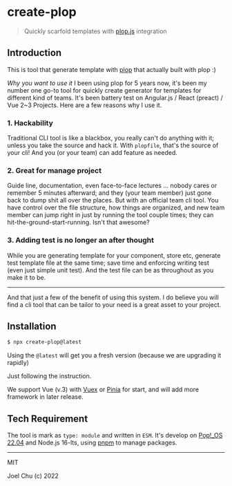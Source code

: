 # create-plop

> Quickly scarfold templates with [plop.js](https://plopjs.com/) integration

## Introduction

This is tool that generate template with [plop](https://plopjs.com) that actually built with plop :)

_Why you want to use it_ I been using plop for 5 years now, it's been my number one go-to tool
for quickly create generator for templates for different kind of teams. It's been battery test on
Angular.js / React (preact) / Vue 2~3 Projects. Here are a few reasons why I use it.

### 1. Hackability

Traditional CLI tool is like a blackbox, you really can't do anything with it; unless you take the source and hack it.
With `plopfile`, that's the source of your cli! And you (or your team) can add feature as needed.

### 2. Great for manage project

Guide line, documentation, even face-to-face lectures ... nobody cares or remember 5 minutes afterward; and they (your team member)
just gone back to dump shit all over the places. But with an official team cli tool. You have control over the file structure,
how things are organized, and new team member can jump right in just by running the tool couple times; they can hit-the-ground-start-running. Isn't that awesome?

### 3. Adding test is no longer an after thought

While you are generating template for your component, store etc, generate test template file at the same time; save time
and enforcing writing test (even just simple unit test). And the test file can be as throughout as you make it to be.

---

And that just a few of the benefit of using this system. I do believe you will find a cli tool that can be tailor to your need is a great asset to your project.

## Installation

```sh
$ npx create-plop@latest
```

Using the `@latest` will get you a fresh version (because we are upgrading it rapidly)

Just following the instruction.

We support Vue (v.3) with [Vuex](https://vuex.vuejs.org/) or [Pinia](https://pinia.vuejs.org/)
for start, and will add more framework in later release.

## Tech Requirement

The tool is mark as `type: module` and written in `ESM`.
It's develop on [Pop!_OS 22.04](https://pop.system76.com) and Node.js 16-lts,
using [pnpm](https://pnpm.io) to manage packages.

---

MIT

Joel Chu (c) 2022
